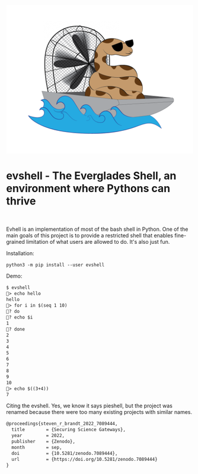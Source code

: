 ![evshell logo](https://github.com/stevenrbrandt/evshell/blob/main/images/sshell-logo.png)
# evshell - The Everglades Shell, an environment where Pythons can thrive

<span style="display: inline-block"><p>Evhell is an implementation of most of the bash shell in Python. One of the main goals of this project is to provide a restricted shell that enables fine-grained limitation of what users are allowed to do. It's also just fun.</p></span>

Installation:

```
python3 -m pip install --user evshell
```

Demo:
```
$ evshell
🍰> echo hello
hello
🍰> for i in $(seq 1 10)
🍰? do
🍰? echo $i
1
🍰? done
2
3
4
5
6
7
8
9
10
🍰> echo $((3+4))
7
```

Citing the evshell. Yes, we know it says pieshell, but the project was renamed because there were too many existing projects with similar names.
```
@proceedings{steven_r_brandt_2022_7089444,
  title        = {Securing Science Gateways},
  year         = 2022,
  publisher    = {Zenodo},
  month        = sep,
  doi          = {10.5281/zenodo.7089444},
  url          = {https://doi.org/10.5281/zenodo.7089444}
}
```
